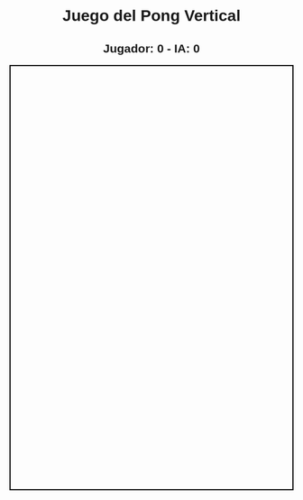 <!DOCTYPE html>
<html lang="es">
<head>
    <meta charset="UTF-8">
    <meta name="viewport" content="width=device-width, initial-scale=1.0">
    <title>Juego del Pong Vertical</title>
    <style>
        body {
            text-align: center;
            font-family: Arial, sans-serif;
        }
        canvas {
            border: 2px solid black;
            display: block;
            margin: auto;
        }
    </style>
</head>
<body>
    <h1>Juego del Pong Vertical</h1>
    <h2>Jugador: <span id="playerScore">0</span> - IA: <span id="aiScore">0</span></h2>
    <canvas id="gameCanvas" width="400" height="600"></canvas>
    <script>
        const canvas = document.getElementById("gameCanvas");
        const ctx = canvas.getContext("2d");
        
        let paddleWidth = 80, paddleHeight = 10;
        let playerX = (canvas.width - paddleWidth) / 2;
        let aiX = (canvas.width - paddleWidth) / 2;
        let ballX = canvas.width / 2, ballY = canvas.height / 2;
        let ballSpeedX = 5, ballSpeedY = 5;
        let playerSpeed = 0;
        let playerScore = 0, aiScore = 0;
        
        document.addEventListener("keydown", function(event) {
            if (event.key === "ArrowLeft") playerSpeed = -8;
            else if (event.key === "ArrowRight") playerSpeed = 8;
        });
        document.addEventListener("keyup", function() {
            playerSpeed = 0;
        });
        
        function drawGame() {
            ctx.clearRect(0, 0, canvas.width, canvas.height);
            
            ctx.fillStyle = "black";
            ctx.fillRect(playerX, canvas.height - paddleHeight, paddleWidth, paddleHeight);
            ctx.fillRect(aiX, 0, paddleWidth, paddleHeight);
            
            ctx.beginPath();
            ctx.arc(ballX, ballY, 10, 0, Math.PI * 2);
            ctx.fill();
            
            playerX += playerSpeed;
            if (playerX < 0) playerX = 0;
            if (playerX > canvas.width - paddleWidth) playerX = canvas.width - paddleWidth;
            
            ballX += ballSpeedX;
            ballY += ballSpeedY;
            
            if (ballX <= 0 || ballX >= canvas.width) ballSpeedX *= -1;
            
            if (ballY >= canvas.height - paddleHeight && ballX > playerX && ballX < playerX + paddleWidth) {
                ballSpeedY *= -1;
                playerScore++;
                document.getElementById("playerScore").innerText = playerScore;
            }
            if (ballY <= paddleHeight && ballX > aiX && ballX < aiX + paddleWidth) {
                ballSpeedY *= -1;
                aiScore++;
                document.getElementById("aiScore").innerText = aiScore;
            }
            
            if (ballY < 0 || ballY > canvas.height) {
                document.location.reload();
            }
            
            aiX = ballX - paddleWidth / 2;
        }
        
        setInterval(drawGame, 30);
    </script>
</body>
</html>
